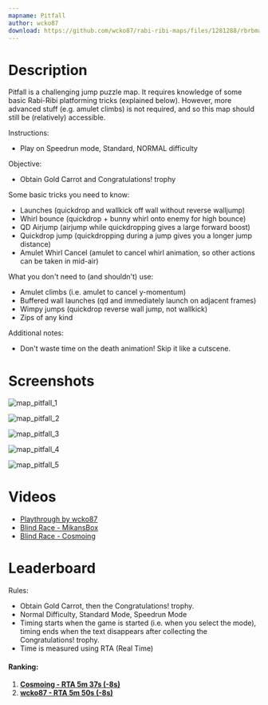 ```yaml
---
mapname: Pitfall
author: wcko87
download: https://github.com/wcko87/rabi-ribi-maps/files/1281288/rbrbmap_pitfall_v1_1.zip
---
```

# Description

Pitfall is a challenging jump puzzle map. It requires knowledge of some basic Rabi-Ribi platforming tricks (explained below). However, more advanced stuff (e.g. amulet climbs) is not required, and so this map should still be (relatively) accessible.

Instructions:
- Play on Speedrun mode, Standard, NORMAL difficulty

Objective:
- Obtain Gold Carrot and Congratulations! trophy

Some basic tricks you need to know:
- Launches (quickdrop and wallkick off wall without reverse walljump)
- Whirl bounce (quickdrop + bunny whirl onto enemy for high bounce)
- QD Airjump (airjump while quickdropping gives a large forward boost)
- Quickdrop jump (quickdropping during a jump gives you a longer jump distance)
- Amulet Whirl Cancel (amulet to cancel whirl animation, so other actions can be taken in mid-air)

What you don't need to (and shouldn't) use:
- Amulet climbs (i.e. amulet to cancel y-momentum)
- Buffered wall launches (qd and immediately launch on adjacent frames)
- Wimpy jumps (quickdrop reverse wall jump, not wallkick)
- Zips of any kind

Additional notes:
- Don't waste time on the death animation! Skip it like a cutscene.

# Screenshots

![map_pitfall_1](https://user-images.githubusercontent.com/27341392/29963765-977e431c-8f3a-11e7-976c-14e6ac804387.png)

![map_pitfall_2](https://user-images.githubusercontent.com/27341392/29963766-97ab1f86-8f3a-11e7-91ff-0eb0b6d52b8e.png)

![map_pitfall_3](https://user-images.githubusercontent.com/27341392/29963768-97bae812-8f3a-11e7-8e50-59929a176ae6.png)

![map_pitfall_4](https://user-images.githubusercontent.com/27341392/29963767-97b6e69a-8f3a-11e7-9057-985aad803d70.png)

![map_pitfall_5](https://user-images.githubusercontent.com/27341392/29963769-97bedd50-8f3a-11e7-891c-166d94920f3c.png)

# Videos

* [Playthrough by wcko87](https://www.youtube.com/watch?v=uWkw2aaWK30)
* [Blind Race - MikansBox](https://www.twitch.tv/videos/170137590)
* [Blind Race - Cosmoing](https://youtu.be/_2Yd4Ab2cHI)

# Leaderboard

Rules:
* Obtain Gold Carrot, then the Congratulations! trophy.
* Normal Difficulty, Standard Mode, Speedrun Mode
* Timing starts when the game is started (i.e. when you select the mode), timing ends when the text disappears after collecting the Congratulations! trophy.
* Time is measured using RTA (Real Time)

#### Ranking:

1. [**Cosmoing - RTA 5m 37s (-8s)**](https://www.youtube.com/watch?v=aeTYOpZVKSY)
2. [**wcko87 - RTA 5m 50s (-8s)**](https://www.youtube.com/watch?v=Lblgq3RbQD4)

